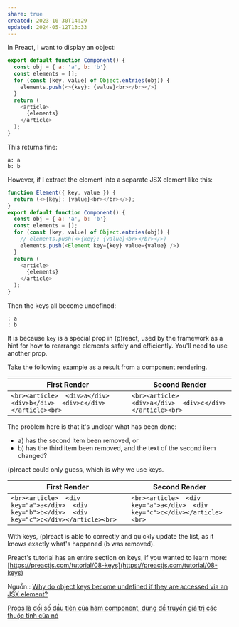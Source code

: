 ```yaml
---
share: true
created: 2023-10-30T14:29
updated: 2024-05-12T13:33
---
```


In Preact, I want to display an object:

```javascript
export default function Component() {
  const obj = { a: 'a', b: 'b'} 
  const elements = [];
  for (const [key, value] of Object.entries(obj)) {
    elements.push(<>{key}: {value}<br></br></>)
  }
  return (
    <article>
      {elements}
    </article>
  );
}
```

This returns fine:

```
a: a
b: b
```

However, if I extract the element into a separate JSX element like this:

```javascript
function Element({ key, value }) {
  return (<>{key}: {value}<br></br></>);
}
export default function Component() {
  const obj = { a: 'a', b: 'b'} 
  const elements = [];
  for (const [key, value] of Object.entries(obj)) {
    // elements.push(<>{key}: {value}<br></br></>)
    elements.push(<Element key={key} value={value} />)
  }
  return (
    <article>
      {elements}
    </article>
  );
}
```

Then the keys all become undefined:

```
: a
: b
```

It is because `key` is a special prop in (p)react, used by the framework as a hint for how to rearrange elements safely and efficiently. You'll need to use another prop.

Take the following example as a result from a component rendering.

| First Render                                                                   | Second Render                                                    |
| ------------------------------------------------------------------------------ | ---------------------------------------------------------------- |
| ```<br><article>  <div>a</div>  <div>b</div>  <div>c</div></article><br>``` | ```<br><article>  <div>a</div>  <div>c</div></article><br>``` |

The problem here is that it's unclear what has been done:

- a) has the second item been removed, or
- b) has the third item been removed, and the text of the second item changed?

(p)react could only guess, which is why we use keys.

| First Render                                                                                           | Second Render                                                                    |
| ------------------------------------------------------------------------------------------------------ | -------------------------------------------------------------------------------- |
| ```<br><article>  <div key="a">a</div>  <div key="b">b</div>  <div key="c">c</div></article><br>``` | ```<br><article>  <div key="a">a</div>  <div key="c">c</div></article><br>``` |

With keys, (p)react is able to correctly and quickly update the list, as it knows exactly what's happened (b was removed).

Preact's tutorial has an entire section on keys, if you wanted to learn more: [https://preactjs.com/tutorial/08-keys](https://preactjs.com/tutorial/08-keys)

Nguồn:: [Why do object keys become undefined if they are accessed via an JSX element?](https://stackoverflow.com/a/78466472/3416774)

[Props là đối số đầu tiên của hàm component, dùng để truyền giá trị các thuộc tính của nó](./Props%20l%C3%A0%20%C4%91%E1%BB%91i%20s%E1%BB%91%20%C4%91%E1%BA%A7u%20ti%C3%AAn%20c%E1%BB%A7a%20h%C3%A0m%20component,%20d%C3%B9ng%20%C4%91%E1%BB%83%20truy%E1%BB%81n%20gi%C3%A1%20tr%E1%BB%8B%20c%C3%A1c%20thu%E1%BB%99c%20t%C3%ADnh%20c%E1%BB%A7a%20n%C3%B3.md)